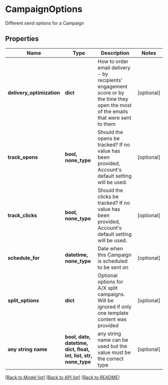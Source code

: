 # CampaignOptions

Different send options for a Campaign

## Properties
Name | Type | Description | Notes
------------ | ------------- | ------------- | -------------
**delivery_optimization** | **dict** | How to order email delivery - by recipients&#39; engagement score or by the time they open the most of the emails that were sent to them | [optional] 
**track_opens** | **bool, none_type** | Should the opens be tracked? If no value has been provided, Account&#39;s default setting will be used. | [optional] 
**track_clicks** | **bool, none_type** | Should the clicks be tracked? If no value has been provided, Account&#39;s default setting will be used. | [optional] 
**schedule_for** | **datetime, none_type** | Date when this Campaign is scheduled to be sent on | [optional] 
**split_options** | **dict** | Optional options for A/X split campaigns. Will be ignored if only one template content was provided | [optional] 
**any string name** | **bool, date, datetime, dict, float, int, list, str, none_type** | any string name can be used but the value must be the correct type | [optional]

[[Back to Model list]](../README.md#documentation-for-models) [[Back to API list]](../README.md#documentation-for-api-endpoints) [[Back to README]](../README.md)


